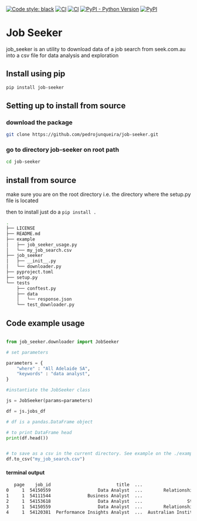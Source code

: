 [![Code style: black](https://img.shields.io/badge/code%20style-black-000000.svg)](https://github.com/psf/black)
[![CI](https://github.com/PyBites-Open-Source/job-seeker/actions/workflows/quality-and-send-to-pypi.yml/badge.svg)](https://github.com/PyBites-Open-Source/job-seeker/blob/master/.github/workflows/quality-and-send-to-pypi.yml)
[![CI](https://github.com/PyBites-Open-Source/job-seeker/actions/workflows/tox-tests.yml/badge.svg)](https://github.com/PyBites-Open-Source/job-seeker/blob/master/.github/workflows/tox-tests.yml)
[![PyPI - Python Version](https://img.shields.io/pypi/pyversions/job-seeker)](https://pypi.org/project/job-seeker/)
[![PyPI](https://img.shields.io/pypi/v/job-seeker?color=orange)](https://pypi.org/project/job-seeker/)

# Job Seeker

job_seeker is an utility to download data of a job search from seek.com.au into a csv file for data analysis and exploration

## Install using pip

```bash
pip install job-seeker
```

## Setting up to install from source

### download the package

```bash
git clone https://github.com/pedrojunqueira/job-seeker.git
```

### go to directory job-seeker on root path

```bash
cd job-seeker
```

## install from source

make sure you are on the root directory i.e. the directory where the setup.py file is located

then to install just do a `pip install .`

```bash
.
├── LICENSE
├── README.md
├── example
│   ├── job_seeker_usage.py
│   └── my_job_search.csv
├── job_seeker
│   ├── __init__.py
│   └── downloader.py
├── pyproject.toml
├── setup.py
└── tests
    ├── conftest.py
    ├── data
    │   └── response.json
    └── test_downloader.py
```

## Code example usage

```python

from job_seeker.downloader import JobSeeker

# set parameters

parameters = {
    "where" : "All Adelaide SA",
    "keywords" : "data analyst",
}

#instantiate the JobSeeker class

js = JobSeeker(params=parameters)

df = js.jobs_df

# df is a pandas.DataFrame object

# to print DataFrame head
print(df.head())


# to save as a csv in the current directory. See example on the ./example folder
df.to_csv("my_job_search.csv")

```

#### terminal output

```cmd
   page    job_id                         title  ...                       companyName                       company_advertiser
0     1  54150559                  Data Analyst  ...        Relationships Australia SA  Relationships Australia South Australia
1     1  54111544              Business Analyst  ...                    Robert Walters                           Robert Walters
2     1  54153618                  Data Analyst  ...                 Stoller Australia                        Stoller Australia
3     1  54150559                  Data Analyst  ...        Relationships Australia SA  Relationships Australia South Australia
4     1  54120381  Performance Insights Analyst  ...  Australian Institute of Business         Australian Institute of Business
```
